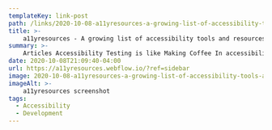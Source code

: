 ```yaml
---
templateKey: link-post
path: /links/2020-10-08-a11yresources-a-growing-list-of-accessibility-tools-and-resources
title: >-
    a11yresources - A growing list of accessibility tools and resources
summary: >-
    Articles Accessibility Testing is like Making Coffee In accessibility testing, and when making coffee, we are shooting for the smoothest experience. 
date: 2020-10-08T21:09:40-04:00
url: https://a11yresources.webflow.io/?ref=sidebar
image: 2020-10-08-a11yresources-a-growing-list-of-accessibility-tools-and-resources.jpeg
imageAlt: >-
    a11yresources screenshot
tags:
  - Accessibility
  - Development
---
```

